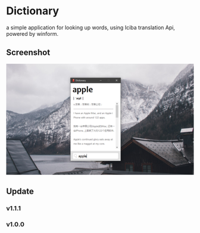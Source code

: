 # Dictionary
a simple application for looking up words, using Iciba translation Api, powered by winform.

## Screenshot



![screenshot1](/image/screenshot1.png/)

## Update

### v1.1.1

### v1.0.0
